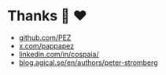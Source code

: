 <div class="slide title-slide">

# Thanks 🙏 ❤️

<div class="social-links">

* [github.com/PEZ](https://github.com/PEZ)
* [x.com/pappapez](https://x.com/pappapez)
* [linkedin.com/in/cospaia/](https://www.linkedin.com/in/cospaia/)
* [blog.agical.se/en/authors/peter-stromberg](https://blog.agical.se/en/authors/peter-stromberg)

</div>

</div>